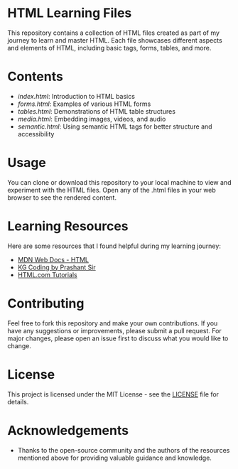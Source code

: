 # HTML Learning Files

This repository contains a collection of HTML files created as part of my journey to learn and master HTML. Each file showcases different aspects and elements of HTML, including basic tags, forms, tables, and more.

# Contents
- *index.html*: Introduction to HTML basics
- *forms.html*: Examples of various HTML forms
- *tables.html*: Demonstrations of HTML table structures
- *media.html*: Embedding images, videos, and audio
- *semantic.html*: Using semantic HTML tags for better structure and accessibility

# Usage
You can clone or download this repository to your local machine to view and experiment with the HTML files. Open any of the .html files in your web browser to see the rendered content.

# Learning Resources
Here are some resources that I found helpful during my learning journey:
- [MDN Web Docs - HTML](https://developer.mozilla.org/en-US/docs/Web/HTML)
- [KG Coding by Prashant Sir](https://youtu.be/rklidcZ-aLU?si=k9CbXcvOmSKEeVNv)
- [HTML.com Tutorials](https://html.com/)

# Contributing
Feel free to fork this repository and make your own contributions. If you have any suggestions or improvements, please submit a pull request. For major changes, please open an issue first to discuss what you would like to change.

# License
This project is licensed under the MIT License - see the [LICENSE](LICENSE) file for details.

# Acknowledgements
- Thanks to the open-source community and the authors of the resources mentioned above for providing valuable guidance and knowledge.
